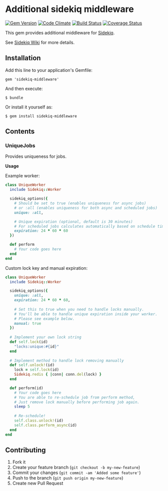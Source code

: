 # Additional sidekiq middleware

[![Gem Version](https://badge.fury.io/rb/sidekiq-middleware.png)](http://badge.fury.io/rb/sidekiq-middleware)
[![Code Climate](https://codeclimate.com/github/krasnoukhov/sidekiq-middleware.png)](https://codeclimate.com/github/krasnoukhov/sidekiq-middleware)
[![Build Status](https://secure.travis-ci.org/krasnoukhov/sidekiq-middleware.png)](http://travis-ci.org/krasnoukhov/sidekiq-middleware)
[![Coverage Status](https://coveralls.io/repos/krasnoukhov/sidekiq-middleware/badge.png)](https://coveralls.io/r/krasnoukhov/sidekiq-middleware)


This gem provides additional middleware for [Sidekiq](https://github.com/mperham/sidekiq).

See [Sidekiq Wiki](https://github.com/mperham/sidekiq/wiki/Middleware) for more details.

## Installation

Add this line to your application's Gemfile:

    gem 'sidekiq-middleware'

And then execute:

    $ bundle

Or install it yourself as:

    $ gem install sidekiq-middleware

## Contents

### UniqueJobs

Provides uniqueness for jobs.

**Usage**

Example worker:

```ruby
class UniqueWorker
  include Sidekiq::Worker

  sidekiq_options({
    # Should be set to true (enables uniqueness for async jobs)
    # or :all (enables uniqueness for both async and scheduled jobs)
    unique: :all,

    # Unique expiration (optional, default is 30 minutes)
    # For scheduled jobs calculates automatically based on schedule time and expiration period
    expiration: 24 * 60 * 60
  })

  def perform
    # Your code goes here
  end
end
```

Custom lock key and manual expiration:

```ruby
class UniqueWorker
  include Sidekiq::Worker

  sidekiq_options({
    unique: :all,
    expiration: 24 * 60 * 60,
    
    # Set this to true when you need to handle locks manually.
    # You'll be able to handle unique expiration inside your worker.
    # Please see example below.
    manual: true
  })
  
  # Implement your own lock string
  def self.lock(id)
    "locks:unique:#{id}"
  end
  
  # Implement method to handle lock removing manually
  def self.unlock!(id)
  	lock = self.lock(id)
    Sidekiq.redis { |conn| conn.del(lock) }
  end

  def perform(id)
    # Your code goes here
    # You are able to re-schedule job from perform method,
    # Just remove lock manually before performing job again.
    sleep 5
    
    # Re-schedule!
    self.class.unlock!(id)
    self.class.perform_async(id)
  end
end
```


## Contributing

1. Fork it
2. Create your feature branch (`git checkout -b my-new-feature`)
3. Commit your changes (`git commit -am 'Added some feature'`)
4. Push to the branch (`git push origin my-new-feature`)
5. Create new Pull Request
